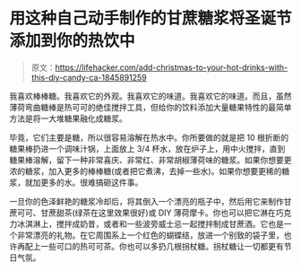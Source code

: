 # 用这种自己动手制作的甘蔗糖浆将圣诞节添加到你的热饮中

> 原文：<https://lifehacker.com/add-christmas-to-your-hot-drinks-with-this-diy-candy-ca-1845891259>

我喜欢棒棒糖。我喜欢它的外观。我喜欢它的味道。我喜欢它的味道。而且，虽然薄荷弯曲糖棒是热可可的绝佳搅拌工具，但给你的饮料添加大量糖果特性的最简单方法是将一大堆糖果融化成糖浆。



毕竟，它们主要是糖，所以很容易溶解在热水中。你所要做的就是把 10 根折断的糖果棒扔进一个调味汁锅，上面放上 3/4 杯水，放在炉子上，用中火搅拌，直到糖果棒溶解，留下一种非常喜庆、非常红、非常胡椒薄荷味的糖浆。如果你想要更浓的糖浆，加入更多的棒棒糖(或者把它煮沸，去掉一些水)。如果你想要更稀的糖浆，就加更多的水。很难搞砸这件事。

一旦你的色泽鲜艳的糖浆冷却后，将其倒入一个漂亮的瓶子中，然后用它来制作甘蔗可可、甘蔗甜茶(绿茶在这里效果很好)或 DIY 薄荷摩卡。你也可以把它淋在巧克力冰淇淋上，搅拌成奶昔，或者和一些波旁威士忌一起搅拌制成甘蔗酒。它也是一个非常漂亮的礼物。在它周围系上一个红色的蝴蝶结，放进一个别致的袋子里，也许再配上一些可口的热可可茶。你也可以多扔几根拐杖糖。拐杖糖让一切都更有节日气氛。